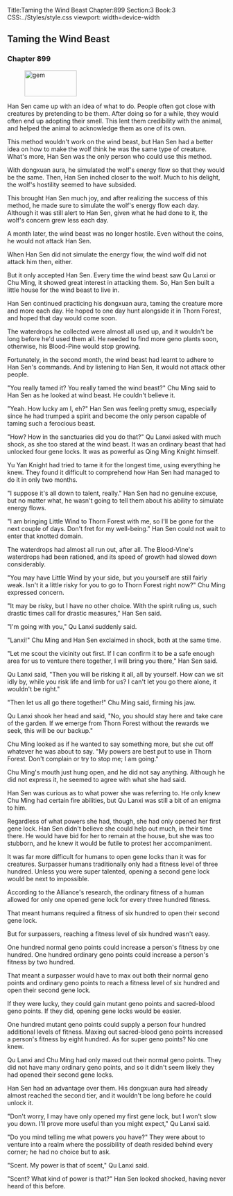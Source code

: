 Title:Taming the Wind Beast 
Chapter:899 
Section:3 
Book:3 
CSS:../Styles/style.css 
viewport: width=device-width
  
## Taming the Wind Beast
### Chapter 899
  
<figure>
	<img src="../Images/gem.gif" alt="gem" id="gem" width="120" height="60" />
</figure>
  

  
Han Sen came up with an idea of what to do. People often got close with creatures by pretending to be them. After doing so for a while, they would often end up adopting their smell. This lent them credibility with the animal, and helped the animal to acknowledge them as one of its own.

This method wouldn't work on the wind beast, but Han Sen had a better idea on how to make the wolf think he was the same type of creature. What's more, Han Sen was the only person who could use this method.

With dongxuan aura, he simulated the wolf's energy flow so that they would be the same. Then, Han Sen inched closer to the wolf. Much to his delight, the wolf's hostility seemed to have subsided.

This brought Han Sen much joy, and after realizing the success of this method, he made sure to simulate the wolf's energy flow each day. Although it was still alert to Han Sen, given what he had done to it, the wolf's concern grew less each day.

A month later, the wind beast was no longer hostile. Even without the coins, he would not attack Han Sen.

When Han Sen did not simulate the energy flow, the wind wolf did not attack him then, either.

But it only accepted Han Sen. Every time the wind beast saw Qu Lanxi or Chu Ming, it showed great interest in attacking them. So, Han Sen built a little house for the wind beast to live in.

Han Sen continued practicing his dongxuan aura, taming the creature more and more each day. He hoped to one day hunt alongside it in Thorn Forest, and hoped that day would come soon.

The waterdrops he collected were almost all used up, and it wouldn't be long before he'd used them all. He needed to find more geno plants soon, otherwise, his Blood-Pine would stop growing.

Fortunately, in the second month, the wind beast had learnt to adhere to Han Sen's commands. And by listening to Han Sen, it would not attack other people.

"You really tamed it? You really tamed the wind beast?" Chu Ming said to Han Sen as he looked at wind beast. He couldn't believe it.

"Yeah. How lucky am I, eh?" Han Sen was feeling pretty smug, especially since he had trumped a spirit and become the only person capable of taming such a ferocious beast.

"How? How in the sanctuaries did you do that?" Qu Lanxi asked with much shock, as she too stared at the wind beast. It was an ordinary beast that had unlocked four gene locks. It was as powerful as Qing Ming Knight himself.

Yu Yan Knight had tried to tame it for the longest time, using everything he knew. They found it difficult to comprehend how Han Sen had managed to do it in only two months.

"I suppose it's all down to talent, really." Han Sen had no genuine excuse, but no matter what, he wasn't going to tell them about his ability to simulate energy flows.

"I am bringing Little Wind to Thorn Forest with me, so I'll be gone for the next couple of days. Don't fret for my well-being." Han Sen could not wait to enter that knotted domain.

The waterdrops had almost all run out, after all. The Blood-Vine's waterdrops had been rationed, and its speed of growth had slowed down considerably.

"You may have Little Wind by your side, but you yourself are still fairly weak. Isn't it a little risky for you to go to Thorn Forest right now?" Chu Ming expressed concern.

"It may be risky, but I have no other choice. With the spirit ruling us, such drastic times call for drastic measures," Han Sen said.

"I'm going with you," Qu Lanxi suddenly said.

"Lanxi!" Chu Ming and Han Sen exclaimed in shock, both at the same time.

"Let me scout the vicinity out first. If I can confirm it to be a safe enough area for us to venture there together, I will bring you there," Han Sen said.

Qu Lanxi said, "Then you will be risking it all, all by yourself. How can we sit idly by, while you risk life and limb for us? I can't let you go there alone, it wouldn't be right."

"Then let us all go there together!" Chu Ming said, firming his jaw.

Qu Lanxi shook her head and said, "No, you should stay here and take care of the garden. If we emerge from Thorn Forest without the rewards we seek, this will be our backup."

Chu Ming looked as if he wanted to say something more, but she cut off whatever he was about to say. "My powers are best put to use in Thorn Forest. Don't complain or try to stop me; I am going."

Chu Ming's mouth just hung open, and he did not say anything. Although he did not express it, he seemed to agree with what she had said.

Han Sen was curious as to what power she was referring to. He only knew Chu Ming had certain fire abilities, but Qu Lanxi was still a bit of an enigma to him.

Regardless of what powers she had, though, she had only opened her first gene lock. Han Sen didn't believe she could help out much, in their time there. He would have bid for her to remain at the house, but she was too stubborn, and he knew it would be futile to protest her accompaniment.

It was far more difficult for humans to open gene locks than it was for creatures. Surpasser humans traditionally only had a fitness level of three hundred. Unless you were super talented, opening a second gene lock would be next to impossible.

According to the Alliance's research, the ordinary fitness of a human allowed for only one opened gene lock for every three hundred fitness.

That meant humans required a fitness of six hundred to open their second gene lock.

But for surpassers, reaching a fitness level of six hundred wasn't easy.

One hundred normal geno points could increase a person's fitness by one hundred. One hundred ordinary geno points could increase a person's fitness by two hundred.

That meant a surpasser would have to max out both their normal geno points and ordinary geno points to reach a fitness level of six hundred and open their second gene lock.

If they were lucky, they could gain mutant geno points and sacred-blood geno points. If they did, opening gene locks would be easier.

One hundred mutant geno points could supply a person four hundred additional levels of fitness. Maxing out sacred-blood geno points increased a person's fitness by eight hundred. As for super geno points? No one knew.

Qu Lanxi and Chu Ming had only maxed out their normal geno points. They did not have many ordinary geno points, and so it didn't seem likely they had opened their second gene locks.

Han Sen had an advantage over them. His dongxuan aura had already almost reached the second tier, and it wouldn't be long before he could unlock it.

"Don't worry, I may have only opened my first gene lock, but I won't slow you down. I'll prove more useful than you might expect," Qu Lanxi said.

"Do you mind telling me what powers you have?" They were about to venture into a realm where the possibility of death resided behind every corner; he had no choice but to ask.

"Scent. My power is that of scent," Qu Lanxi said.

"Scent? What kind of power is that?" Han Sen looked shocked, having never heard of this before.